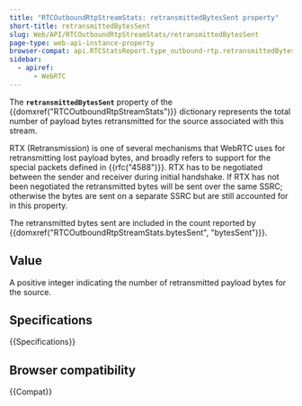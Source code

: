 ```yaml
---
title: "RTCOutboundRtpStreamStats: retransmittedBytesSent property"
short-title: retransmittedBytesSent
slug: Web/API/RTCOutboundRtpStreamStats/retransmittedBytesSent
page-type: web-api-instance-property
browser-compat: api.RTCStatsReport.type_outbound-rtp.retransmittedBytesSent
sidebar:
  - apiref:
      - WebRTC
---
```


The **`retransmittedBytesSent`** property of the {{domxref("RTCOutboundRtpStreamStats")}} dictionary represents the total number of payload bytes retransmitted for the source associated with this stream.

RTX (Retransmission) is one of several mechanisms that WebRTC uses for retransmitting lost payload bytes, and broadly refers to support for the special packets defined in {{rfc("4588")}}.
RTX has to be negotiated between the sender and receiver during initial handshake.
If RTX has not been negotiated the retransmitted bytes will be sent over the same SSRC; otherwise the bytes are sent on a separate SSRC but are still accounted for in this property.

The retransmitted bytes sent are included in the count reported by {{domxref("RTCOutboundRtpStreamStats.bytesSent", "bytesSent")}}.

## Value

A positive integer indicating the number of retransmitted payload bytes for the source.

## Specifications

{{Specifications}}

## Browser compatibility

{{Compat}}
